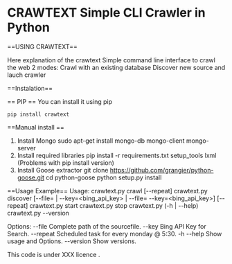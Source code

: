 CRAWTEXT Simple CLI Crawler in Python
========================================================
==USING CRAWTEXT==

Here explanation of the crawtext
Simple command line interface to crawl the web
2 modes:
Crawl with an existing database
Discover new source and lauch crawler


==Instalation==

== PIP ==
You can install it using pip

    pip install crawtext
==Manual install ==
1. Install Mongo 
sudo apt-get install mongo-db mongo-client mongo-server
2. Install required libraries
pip install -r requirements.txt
setup_tools lxml (Problems with pip install version)
3. Install Goose extractor
git clone https://github.com/grangier/python-goose.git
cd python-goose
python setup.py install

==Usage Example==
      Usage:
      crawtext.py <project> crawl <query> [--repeat]
      crawtext.py <project> discover <query> [--file=<filename> | --key=<bing_api_key> | --file=<filename> --key=<bing_api_key>] [--repeat]
      crawtext.py <project> start <query>
      crawtext.py <project> stop
      crawtext.py (-h | --help)
      crawtext.py --version

Options:
	--file Complete path of the sourcefile.
	--key  Bing API Key for Search.
	--repeat Scheduled task for every monday @ 5:30.
	-h --help Show usage and Options.
	--version Show versions.

    

This code is under XXX licence .
